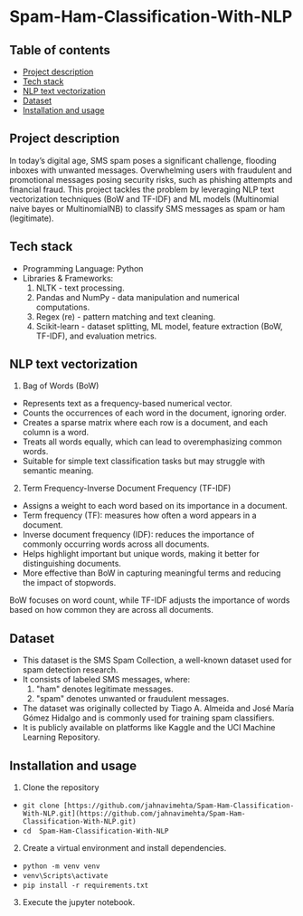 # Spam-Ham-Classification-With-NLP

## Table of contents

- [Project description](#project-description)
- [Tech stack](#tech-stack)
- [NLP text vectorization](#nlp-text-vectorization)
- [Dataset](#dataset)
- [Installation and usage](#installation-and-usage)

## Project description

In today’s digital age, SMS spam poses a significant challenge, flooding inboxes with unwanted messages. Overwhelming users with fraudulent and promotional messages posing security risks, such as phishing attempts and financial fraud. This project tackles the problem by leveraging NLP text vectorization techniques (BoW and TF-IDF) and ML models (Multinomial naive bayes or MultinomialNB) to classify SMS messages as spam or ham (legitimate).

## Tech stack

- Programming Language: Python  
- Libraries & Frameworks:
  1. NLTK - text processing.
  2. Pandas and NumPy - data manipulation and numerical computations.
  3. Regex (re) - pattern matching and text cleaning.
  4. Scikit-learn - dataset splitting, ML model, feature extraction (BoW, TF-IDF), and evaluation metrics.

## NLP text vectorization

  1. Bag of Words (BoW)
  - Represents text as a frequency-based numerical vector.
  - Counts the occurrences of each word in the document, ignoring order.
  - Creates a sparse matrix where each row is a document, and each column is a word.
  - Treats all words equally, which can lead to overemphasizing common words.
  - Suitable for simple text classification tasks but may struggle with semantic meaning.
  
  2. Term Frequency-Inverse Document Frequency (TF-IDF)
  - Assigns a weight to each word based on its importance in a document.
  - Term frequency (TF): measures how often a word appears in a document.
  - Inverse document frequency (IDF): reduces the importance of commonly occurring words across all documents.
  - Helps highlight important but unique words, making it better for distinguishing documents.
  - More effective than BoW in capturing meaningful terms and reducing the impact of stopwords.

BoW focuses on word count, while TF-IDF adjusts the importance of words based on how common they are across all documents.


## Dataset

- This dataset is the SMS Spam Collection, a well-known dataset used for spam detection research.
- It consists of labeled SMS messages, where:
  1. "ham" denotes legitimate messages.
  2. "spam" denotes unwanted or fraudulent messages.
- The dataset was originally collected by Tiago A. Almeida and José María Gómez Hidalgo and is commonly used for training spam classifiers.
- It is publicly available on platforms like Kaggle and the UCI Machine Learning Repository.


## Installation and usage

1. Clone the repository
  - `git clone [https://github.com/jahnavimehta/Spam-Ham-Classification-With-NLP.git](https://github.com/jahnavimehta/Spam-Ham-Classification-With-NLP.git)`
  - `cd  Spam-Ham-Classification-With-NLP`
2. Create a virtual environment and install dependencies.
  - `python -m venv venv`
  - `venv\Scripts\activate`
  - `pip install -r requirements.txt`
3. Execute the jupyter notebook.
